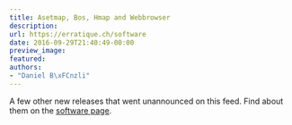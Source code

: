 ```yaml
---
title: Asetmap, Bos, Hmap and Webbrowser
description:
url: https://erratique.ch/software
date: 2016-09-29T21:40:49-00:00
preview_image:
featured:
authors:
- "Daniel B\xFCnzli"
---
```


A few other new releases that went unannounced on this feed. Find about them on the <a href="https://erratique.ch/software">software page</a>.
